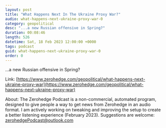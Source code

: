 ```yaml
---
layout: post
title: "What Happens Next In The Ukraine Proxy War?"
audio: what-happens-next-ukraine-proxy-war-0
category: geopolitical
desc: "...a new Russian offensive in Spring?"
duration: 00:08:46
length: 526
datetime: Sat, 18 Feb 2023 12:00:00 +0000
tags: podcast
guid: what-happens-next-ukraine-proxy-war-0
order: 0
---
```

...a new Russian offensive in Spring?

Link: [https://www.zerohedge.com/geopolitical/what-happens-next-ukraine-proxy-war](https://www.zerohedge.com/geopolitical/what-happens-next-ukraine-proxy-war)

About: The Zerohedge Podcast is a non-commercial, automated program, designed to give people a way to get news from Zerohedge in an audio format.  I am actively working on tweaking and improving the setup to create a better listening experience (February 2023).  Suggestions are welcome: [zerohedgePodcast@outlook.com](mailto:zerohedgePodcast@outlook.com)